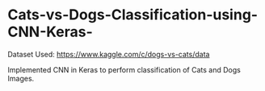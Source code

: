 # Cats-vs-Dogs-Classification-using-CNN-Keras-

Dataset Used: https://www.kaggle.com/c/dogs-vs-cats/data

Implemented CNN in Keras to perform classification of Cats and Dogs Images. 
